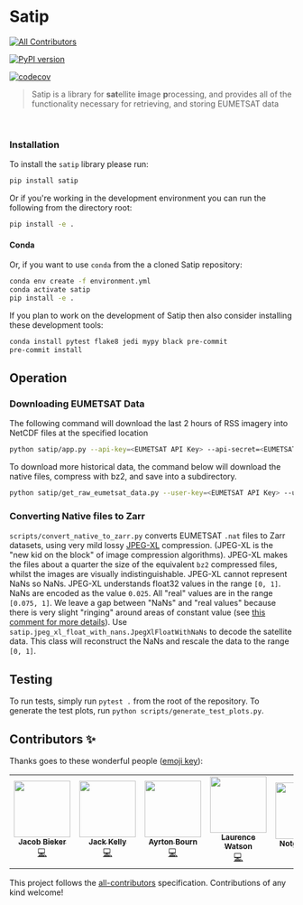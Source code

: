 # Satip
<!-- ALL-CONTRIBUTORS-BADGE:START - Do not remove or modify this section -->
[![All Contributors](https://img.shields.io/badge/all_contributors-6-orange.svg?style=flat-square)](#contributors-)
<!-- ALL-CONTRIBUTORS-BADGE:END -->

[![PyPI version](https://badge.fury.io/py/satip.svg)](https://badge.fury.io/py/satip)

[![codecov](https://codecov.io/gh/openclimatefix/Satip/branch/main/graph/badge.svg?token=GTQDR2ZZ2S)](https://codecov.io/gh/openclimatefix/Satip)

> Satip is a library for <b>sat</b>ellite <b>i</b>mage <b>p</b>rocessing, and provides all of the functionality necessary for retrieving, and storing EUMETSAT data

<br>

### Installation

To install the `satip` library please run:

```bash
pip install satip
```

Or if you're working in the development environment you can run the following from the directory root:

```bash
pip install -e .
```

#### Conda

Or, if you want to use `conda` from the a cloned Satip repository:

```bash
conda env create -f environment.yml
conda activate satip
pip install -e .
```

If you plan to work on the development of Satip then also consider installing these development tools:

```bash
conda install pytest flake8 jedi mypy black pre-commit
pre-commit install
```

## Operation

### Downloading EUMETSAT Data

The following command will download the last 2 hours of RSS imagery into NetCDF files at the specified location

```bash
python satip/app.py --api-key=<EUMETSAT API Key> --api-secret=<EUMETSAT API Secret> --save-dr="/path/to/saving/files/" --history="2 hours"
```

To download more historical data, the command below will download the native files, compress with bz2, and save into a subdirectory.

```bash
python satip/get_raw_eumetsat_data.py --user-key=<EUMETSAT API Key> --user-secret=<EUMETSAT API Secret>
```

### Converting Native files to Zarr
`scripts/convert_native_to_zarr.py` converts EUMETSAT `.nat` files to Zarr datasets, using very mild lossy [JPEG-XL](https://en.wikipedia.org/wiki/JPEG_XL) compression. (JPEG-XL is the "new kid on the block" of image compression algorithms). JPEG-XL makes the files about a quarter the size of the equivalent `bz2` compressed files, whilst the images are visually indistinguishable. JPEG-XL cannot represent NaNs so NaNs. JPEG-XL understands float32 values in the range `[0, 1]`. NaNs are encoded as the value `0.025`. All "real" values are in the range `[0.075, 1]`. We leave a gap between "NaNs" and "real values" because there is very slight "ringing" around areas of constant value (see [this comment for more details](https://github.com/openclimatefix/Satip/issues/67#issuecomment-1036456502)). Use `satip.jpeg_xl_float_with_nans.JpegXlFloatWithNaNs` to decode the satellite data. This class will reconstruct the NaNs and rescale the data to the range `[0, 1]`.


## Testing

To run tests, simply run ```pytest .``` from the root of the repository. To generate the test plots, run ```python scripts/generate_test_plots.py```.

## Contributors ✨

Thanks goes to these wonderful people ([emoji key](https://allcontributors.org/docs/en/emoji-key)):

<!-- ALL-CONTRIBUTORS-LIST:START - Do not remove or modify this section -->
<!-- prettier-ignore-start -->
<!-- markdownlint-disable -->
<table>
  <tr>
    <td align="center"><a href="https://www.jacobbieker.com"><img src="https://avatars.githubusercontent.com/u/7170359?v=4?s=100" width="100px;" alt=""/><br /><sub><b>Jacob Bieker</b></sub></a><br /><a href="https://github.com/openclimatefix/Satip/commits?author=jacobbieker" title="Code">💻</a></td>
    <td align="center"><a href="http://jack-kelly.com"><img src="https://avatars.githubusercontent.com/u/460756?v=4?s=100" width="100px;" alt=""/><br /><sub><b>Jack Kelly</b></sub></a><br /><a href="https://github.com/openclimatefix/Satip/commits?author=JackKelly" title="Code">💻</a></td>
    <td align="center"><a href="https://github.com/AyrtonB"><img src="https://avatars.githubusercontent.com/u/29051639?v=4?s=100" width="100px;" alt=""/><br /><sub><b>Ayrton Bourn</b></sub></a><br /><a href="https://github.com/openclimatefix/Satip/commits?author=AyrtonB" title="Code">💻</a></td>
    <td align="center"><a href="http://laurencewatson.com"><img src="https://avatars.githubusercontent.com/u/1125376?v=4?s=100" width="100px;" alt=""/><br /><sub><b>Laurence Watson</b></sub></a><br /><a href="https://github.com/openclimatefix/Satip/commits?author=Rabscuttler" title="Code">💻</a></td>
    <td align="center"><a href="https://github.com/notger"><img src="https://avatars.githubusercontent.com/u/1180540?v=4?s=100" width="100px;" alt=""/><br /><sub><b>Notger Heinz</b></sub></a><br /><a href="https://github.com/openclimatefix/Satip/commits?author=notger" title="Documentation">📖</a></td>
    <td align="center"><a href="https://github.com/peterdudfield"><img src="https://avatars.githubusercontent.com/u/34686298?v=4?s=100" width="100px;" alt=""/><br /><sub><b>Peter Dudfield</b></sub></a><br /><a href="https://github.com/openclimatefix/Satip/commits?author=peterdudfield" title="Documentation">📖</a></td>
  </tr>
</table>

<!-- markdownlint-restore -->
<!-- prettier-ignore-end -->

<!-- ALL-CONTRIBUTORS-LIST:END -->

This project follows the [all-contributors](https://github.com/all-contributors/all-contributors) specification. Contributions of any kind welcome!
